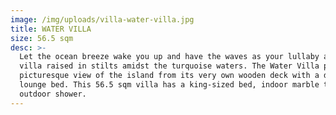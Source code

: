 ```yaml
---
image: /img/uploads/villa-water-villa.jpg
title: WATER VILLA
size: 56.5 sqm
desc: >-
  Let the ocean breeze wake you up and have the waves as your lullaby at this
  villa raised in stilts amidst the turquoise waters. The Water Villa provides a
  picturesque view of the island from its very own wooden deck with a drop
  lounge bed. This 56.5 sqm villa has a king-sized bed, indoor marble tub, and
  outdoor shower.
---
```



